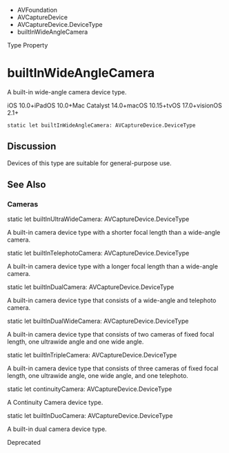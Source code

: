 

- AVFoundation
- AVCaptureDevice
- AVCaptureDevice.DeviceType
-  builtInWideAngleCamera 

Type Property

# builtInWideAngleCamera

A built-in wide-angle camera device type.

iOS 10.0+iPadOS 10.0+Mac Catalyst 14.0+macOS 10.15+tvOS 17.0+visionOS 2.1+

``` source
static let builtInWideAngleCamera: AVCaptureDevice.DeviceType
```

## Discussion

Devices of this type are suitable for general-purpose use.

## See Also

### Cameras

static let builtInUltraWideCamera: AVCaptureDevice.DeviceType

A built-in camera device type with a shorter focal length than a wide-angle camera.

static let builtInTelephotoCamera: AVCaptureDevice.DeviceType

A built-in camera device type with a longer focal length than a wide-angle camera.

static let builtInDualCamera: AVCaptureDevice.DeviceType

A built-in camera device type that consists of a wide-angle and telephoto camera.

static let builtInDualWideCamera: AVCaptureDevice.DeviceType

A built-in camera device type that consists of two cameras of fixed focal length, one ultrawide angle and one wide angle.

static let builtInTripleCamera: AVCaptureDevice.DeviceType

A built-in camera device type that consists of three cameras of fixed focal length, one ultrawide angle, one wide angle, and one telephoto.

static let continuityCamera: AVCaptureDevice.DeviceType

A Continuity Camera device type.

static let builtInDuoCamera: AVCaptureDevice.DeviceType

A built-in dual camera device type.

Deprecated

